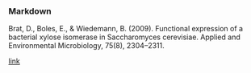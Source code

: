 ### Markdown


Brat, D., Boles, E., & Wiedemann, B. (2009). Functional expression of a bacterial xylose isomerase in Saccharomyces cerevisiae. Applied and Environmental Microbiology, 75(8), 2304–2311.


[link](https://aem.asm.org/content/75/8/2304)
